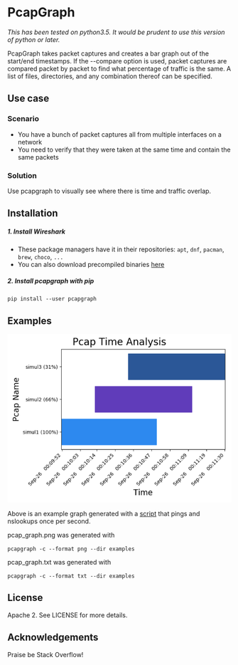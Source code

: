 # PcapGraph
*This has been tested on python3.5. It would be prudent to use this version 
of python or later.*

PcapGraph takes packet captures and creates a bar graph out of the start/end
timestamps. If the --compare option is used, packet captures are compared 
packet by packet to find what percentage of traffic is the same. A list of 
files, directories, and any combination thereof can be specified.
## Use case
### Scenario
* You have a bunch of packet captures all from multiple interfaces on a 
network
* You need to verify that they were taken at the same time and contain the 
same packets 
 
### Solution
Use pcapgraph to visually see where there is time and traffic overlap.

## Installation
##### 1. Install Wireshark
* These package managers have it in their repositories:
`apt`, `dnf`, `pacman`, `brew`, `choco`, `...`
* You can also download precompiled binaries [here](https://www.wireshark.org/download.html)

##### 2. Install pcapgraph with pip
    pip install --user pcapgraph
    
## Examples
![Alt text](/examples/pcap_graph.png?raw=true "An example graph.")

Above is an example graph generated with a 
[script](/examples/generate_example_pcaps.py) that pings and nslookups once 
per second. 

pcap_graph.png was generated with 

    pcapgraph -c --format png --dir examples

pcap_graph.txt was generated with 

    pcapgraph -c --format txt --dir examples

## License
Apache 2. See LICENSE for more details.

## Acknowledgements
Praise be Stack Overflow!
